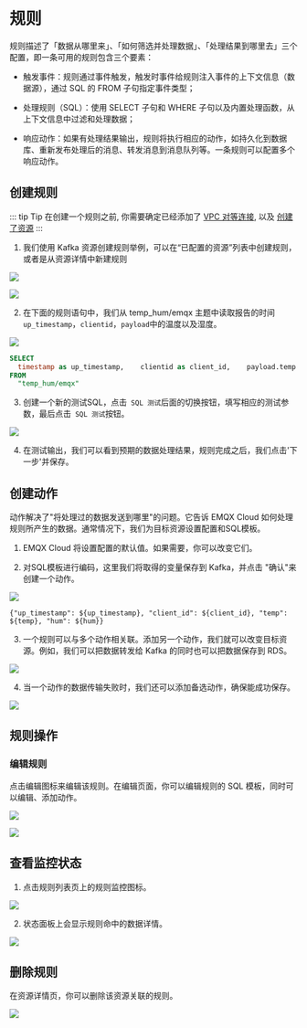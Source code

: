 # 规则

规则描述了「数据从哪里来」、「如何筛选并处理数据」、「处理结果到哪里去」三个配置，即一条可用的规则包含三个要素：

- 触发事件：规则通过事件触发，触发时事件给规则注入事件的上下文信息（数据源），通过 SQL 的 FROM 子句指定事件类型；

- 处理规则（SQL）：使用 SELECT 子句和 WHERE 子句以及内置处理函数，从上下文信息中过滤和处理数据；

- 响应动作：如果有处理结果输出，规则将执行相应的动作，如持久化到数据库、重新发布处理后的消息、转发消息到消息队列等。一条规则可以配置多个响应动作。


## 创建规则
::: tip Tip
在创建一个规则之前, 你需要确定已经添加了 [VPC 对等连接](../deployments/vpc_peering.md), 以及 [创建了资源](./resources.md)
:::

1. 我们使用 Kafka 资源创建规则举例，可以在“已配置的资源”列表中创建规则，或者是从资源详情中新建规则


![](./_assets/rule_intro_01.png)

![](./_assets/rule_intro_12.png)


2. 在下面的规则语句中，我们从 temp_hum/emqx 主题中读取报告的时间`up_timestamp`，`clientid`，`payload`中的温度以及湿度。

![](./_assets/rule_intro_02.png)

```sql
SELECT
  timestamp as up_timestamp,    clientid as client_id,    payload.temp as temp,    payload.hum as hum
FROM
  "temp_hum/emqx"
```


3. 创建一个新的测试SQL，点击` SQL 测试`后面的切换按钮，填写相应的测试参数，最后点击` SQL 测试`按钮。

![](./_assets/rule_intro_03.png)

4. 在测试输出，我们可以看到预期的数据处理结果，规则完成之后，我们点击'下一步'并保存。


## 创建动作

动作解决了"将处理过的数据发送到哪里"的问题。它告诉 EMQX Cloud 如何处理规则所产生的数据。通常情况下，我们为目标资源设置配置和SQL模板。

1. EMQX Cloud 将设置配置的默认值。如果需要，你可以改变它们。

2. 对SQL模板进行编码，这里我们将取得的变量保存到 Kafka，并点击 "确认"来创建一个动作。

![](./_assets/rule_intro_04.png)

```
{"up_timestamp": ${up_timestamp}, "client_id": ${client_id}, "temp": ${temp}, "hum": ${hum}}
```

3. 一个规则可以与多个动作相关联。添加另一个动作，我们就可以改变目标资源。例如，我们可以把数据转发给 Kafka 的同时也可以把数据保存到 RDS。

![](./_assets/rule_intro_05.png)

4. 当一个动作的数据传输失败时，我们还可以添加备选动作，确保能成功保存。

![](./_assets/rule_intro_06.png)

## 规则操作

### 编辑规则

点击编辑图标来编辑该规则。在编辑页面，你可以编辑规则的 SQL 模板，同时可以编辑、添加动作。

![](./_assets/rule_intro_07.png)

![](./_assets/rule_intro_08.png)


## 查看监控状态

1. 点击规则列表页上的规则监控图标。

![](./_assets/rule_intro_09.png)

2. 状态面板上会显示规则命中的数据详情。

![](./_assets/rule_intro_10.png)

## 删除规则

在资源详情页，你可以删除该资源关联的规则。

![](./_assets/rule_intro_11.png)